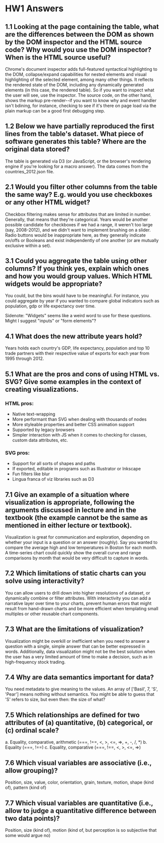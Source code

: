 # HW1 Answers

## 1.1 Looking at the page containing the table, what are the differences between the DOM as shown by the DOM inspector and the HTML source code? Why would you use the DOM inspector? When is the HTML source useful?
Chrome's document inspector adds full-featured syntactical highlighting to the DOM, collapse/expand capabilities for nested elements and visual highlighting of the selected element, among many other things. It reflects the rendered state of the DOM, including any dynamically generated elements (in this case, the rendered table). So if you want to inspect what the user will see, use the inspector. The source code, on the other hand, shows the markup pre-render--if you want to know why and event handler isn't bdining, for instance, checking to see if it's there on page load via the plain markup can be a good first debugging step.

## 1.2 Below we have partially reproduced the first lines from the table's dataset. What piece of software generates this table? Where are the original data stored?
The table is generated via D3 (or JavaScript, or the browser's rendering engine if you're looking for a macro answer). The data comes from the countries_2012.json file.

## 2.1 Would you filter other columns from the table the same way? E.g. would you use checkboxes or any other HTML widget?
Checkbox filtering makes sense for attributes that are limited in number. Generally, that means that they're categorical. Years would be another possible candidate for checkboxes if we had a range, it weren't too large (say, 2008-2012), and we didn't want to implement brushing on a slider. Radio buttons would be inappropriate here, as they generally indicate on/offs or Booleans and exist independently of one another (or are mutually exclusive within a set).

## 3.1 Could you aggregate the table using other columns? If you think yes, explain which ones and how you would group values. Which HTML widgets would be appropriate?
You could, but the bins would have to be meaningful. For instance, you could aggregate by year if you wanted to compare global indicators such as population, gdp or life expectancy over time.

Sidenote: "Widgets" seems like a weird word to use for these questions. Might I suggest "inputs" or "form elements"?

## 4.1 What does the new attribute years hold?
Years holds each country's GDP, life expectancy, population and top 10 trade partners with their respective value of exports for each year from 1995 through 2012.

## 5.1 What are the pros and cons of using HTML vs. SVG? Give some examples in the context of creating visualizations.
### HTML pros:
- Native text-wrapping
- More performant than SVG when dealing with thousands of nodes
- More styleable properties and better CSS animation support
- Supported by legacy browsers
- Simpler interaction with JS when it comes to checking for classes, custom data attributes, etc.

### SVG pros:
- Support for all sorts of shapes and paths
- If exported, editable in programs such as Illustrator or Inkscape
- Fun filters like blur
- Lingua franca of viz libraries such as D3

## 7.1 Give an example of a situation where visualization is appropriate, following the arguments discussed in lecture and in the textbook (the example cannot be the same as mentioned in either lecture or textbook).
Visualization is great for communication and exploration, depending on whether your input is a question or an answer (roughly). Say you wanted to compare the average high and low temperatures in Boston for each month. A time-series chart could quickly show the overall curve and range comparisons by month that would be very difficult to capture in words.

## 7.2 Which limitations of static charts can you solve using interactivity?
You can allow users to drill down into higher resolutions of a dataset, or dynamically combine or filter attributes. With interactivity you can add a narrative layer over time to your charts, prevent human errors that might result from hand-drawn charts and be more efficient when templating small multiples or other reusable chart components.

## 7.3 What are the limitations of visualization?
Visualization might be overkill or inefficient when you need to answer a question with a single, simple answer that can be better expressed in words. Additionally, data visualization might not be the best solution when the user has a very limited amount of time to make a decision, such as in high-frequency stock trading.

## 7.4 Why are data semantics important for data?
You need metadata to give meaning to the values. An array of ['Basil', 7, 'S', 'Pear'] means nothing without semantics. You might be able to guess that 'S' refers to size, but even then: the size of what?

## 7.5 Which relationships are defined for two attributes of (a) quantitative, (b) categorical, or (c) ordinal scale?
a. Equality, comparative, arithmetic (===, !==, <, >, <=, =>, +, -, /, *)
b. Equality (===, !==)
c. Equality, comparative (===, !==, <, >, <=, =>)

## 7.6 Which visual variables are associative (i.e., allow grouping)?
Position, size, value, color, orientation, grain, texture, motion, shape (kind of), pattern (kind of)

## 7.7 Which visual variables are quantitative (i.e., allow to judge a quantitative difference between two data points)?
Position, size (kind of), motion (kind of, but perception is so subjective that some would argue no)
